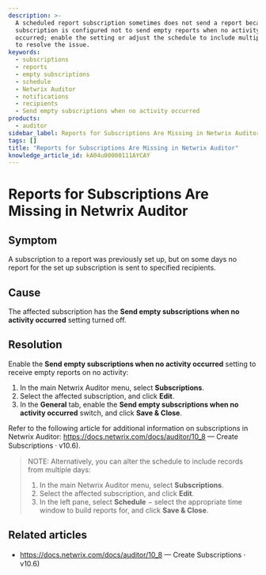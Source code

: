 ```yaml
---
description: >-
  A scheduled report subscription sometimes does not send a report because the
  subscription is configured not to send empty reports when no activity
  occurred; enable the setting or adjust the schedule to include multiple days
  to resolve the issue.
keywords:
  - subscriptions
  - reports
  - empty subscriptions
  - schedule
  - Netwrix Auditor
  - notifications
  - recipients
  - Send empty subscriptions when no activity occurred
products:
  - auditor
sidebar_label: Reports for Subscriptions Are Missing in Netwrix Auditor
tags: []
title: "Reports for Subscriptions Are Missing in Netwrix Auditor"
knowledge_article_id: kA04u00000111AYCAY
---
```


# Reports for Subscriptions Are Missing in Netwrix Auditor

## Symptom

A subscription to a report was previously set up, but on some days no report for the set up subscription is sent to specified recipients.

## Cause

The affected subscription has the **Send empty subscriptions when no activity occurred** setting turned off.

## Resolution

Enable the **Send empty subscriptions when no activity occurred** setting to receive empty reports on no activity:

1. In the main Netwrix Auditor menu, select **Subscriptions**.
2. Select the affected subscription, and click **Edit**.
3. In the **General** tab, enable the **Send empty subscriptions when no activity occurred** switch, and click **Save & Close**.

Refer to the following article for additional information on subscriptions in Netwrix Auditor: https://docs.netwrix.com/docs/auditor/10_8 — Create Subscriptions ⸱ v10.6).

> NOTE: Alternatively, you can alter the schedule to include records from multiple days:
>
> 1. In the main Netwrix Auditor menu, select **Subscriptions**.
> 2. Select the affected subscription, and click **Edit**.
> 3. In the left pane, select **Schedule** − select the appropriate time window to build reports for, and click **Save & Close**.

## Related articles

- https://docs.netwrix.com/docs/auditor/10_8 — Create Subscriptions ⸱ v10.6)
